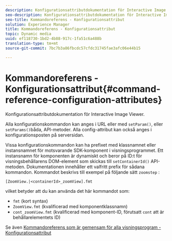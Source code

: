 ```yaml
---
description: Konfigurationsattributdokumentation för Interactive Image Viewer.
seo-description: Konfigurationsattributdokumentation för Interactive Image Viewer.
seo-title: Kommandoreferens - Konfigurationsattribut
solution: Experience Manager
title: Kommandoreferens - Konfigurationsattribut
topic: Dynamic media
uuid: ef118730-1bd2-4b88-917c-1fa51c6a488b
translation-type: tm+mt
source-git-commit: 7bc7b3a86fbcdc57cfdc31745fae3afc06e44b15

---
```



# Kommandoreferens - Konfigurationsattribut{#command-reference-configuration-attributes}

Konfigurationsattributdokumentation för Interactive Image Viewer.

Alla konfigurationskommandon kan anges i URL eller med `setParam()`, eller `setParams()`båda, API-metoder. Alla config-attribut kan också anges i konfigurationsposten på serversidan.

Vissa konfigurationskommandon kan ha prefixet med klassnamnet eller instansnamnet för motsvarande SDK-komponent i visningsprogrammet. Ett instansnamn för komponenten är dynamiskt och beror på ID:t för visningsbehållarens DOM-element som skickas till `setContainerId()` API-metoden. Dokumentationen innehåller ett valfritt prefix för sådana kommandon. Kommandot beskrivs till exempel på följande sätt `zoomstep` :

`[ZoomView.|<containerId>_zoomView].fmt`

vilket betyder att du kan använda det här kommandot som:

* `fmt` (kort syntax)
* `ZoomView.fmt` (kvalificerad med komponentklassnamn)
* `cont_zoomView.fmt` (kvalificerad med komponent-ID, förutsatt `cont` att är behållarelementets ID)

Se även [Kommandoreferens som är gemensam för alla visningsprogram - Konfigurationsattribut](../../../r-html5-viewer-20-cmdref-configattrib/r-html5-viewer-20-cmdref-configattrib.md#concept-850e0f2c49b949deb7cfbfd330d329bd)
